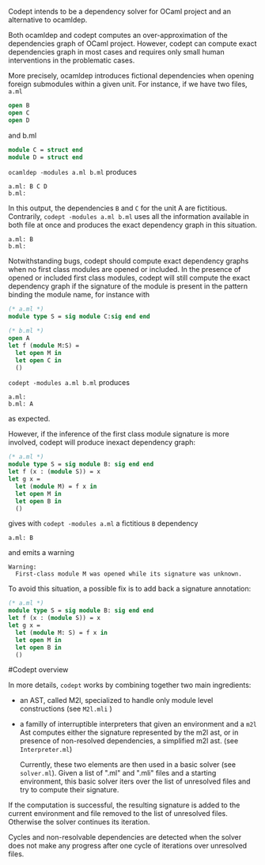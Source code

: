 Codept intends to be a dependency solver for OCaml project and an alternative to ocamldep.

Both ocamldep and codept computes an over-approximation of the dependencies graph of OCaml project. However, codept can compute exact dependencies graph in most cases and requires only small human interventions in the problematic cases.

More precisely, ocamldep introduces fictional dependencies when opening foreign submodules within a given unit. For instance, if we have two files, `a.ml`
```OCaml
open B
open C
open D
```
and b.ml
```OCaml
module C = struct end
module D = struct end
```
`ocamldep -modules a.ml b.ml` produces
```
a.ml: B C D
b.ml:
```
In this output, the dependencies `B` and `C` for the unit A are fictitious.
Contrarily, `codept -modules a.ml b.ml` uses all the information available in both file at once and produces the exact dependency graph in this situation.
```
a.ml: B
b.ml:
```

Notwithstanding bugs, codept should compute exact dependency graphs when no first class modules are opened or included. In the presence of opened or included first class modules, codept will still compute the exact dependency graph if the signature of the module is present in the pattern binding the module name, for instance with

```OCaml
(* a.ml *)
module type S = sig module C:sig end end
```

```OCaml
(* b.ml *)
open A
let f (module M:S) =
  let open M in
  let open C in
  ()
```

`codept -modules a.ml b.ml`  produces
```
a.ml:
b.ml: A
```
as expected.

However, if the inference of the first class module signature is more involved, codept will produce inexact dependency graph:

```OCaml
(* a.ml *)
module type S = sig module B: sig end end
let f (x : (module S)) = x
let g x =
  let (module M) = f x in
  let open M in
  let open B in
  ()

```
gives with `codept -modules a.ml` a fictitious `B` dependency
```
a.ml: B
```
and emits a warning
```
Warning:
  First-class module M was opened while its signature was unknown.
```
To avoid this situation, a possible fix is to add back a signature annotation:

```OCaml
(* a.ml *)
module type S = sig module B: sig end end
let f (x : (module S)) = x
let g x =
  let (module M: S) = f x in
  let open M in
  let open B in
  ()

```

#Codept overview

In more details, `codept` works by combining together two main ingredients:

- an AST, called M2l, specialized to handle only module level constructions
  (see `M2l.mli` )

- a familly of interruptible interpreters that given an environment and a
  `m2l` Ast computes either the signature represented by the m2l ast, or in
  presence of non-resolved dependencies, a simplified m2l ast.
  (see `Interpreter.ml`)


  Currently, these two elements are then used in a basic solver (see `solver.ml`).
Given a list of ".ml" and ".mli" files and a starting environment,
this basic solver iters over the list of unresolved files and try to compute
their signature.

If the computation is successful, the resulting signature is
added to the current environment and file removed to the list of unresolved files.
Otherwise the solver continues its iteration.

Cycles and non-resolvable dependencies are detected when the solver does not
make any progress after one cycle of iterations over unresolved files.
